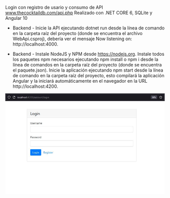 Login con registro de usario y consumo de API www.thecocktaildb.com/api.php
Realizado con .NET CORE 6, SQLite y Angular 10

- Backend -
Inicie la API ejecutando dotnet run desde la línea de comando en la carpeta raíz del proyecto (donde se encuentra el archivo WebApi.csproj), debería ver el mensaje Now listening on: http://localhost:4000.

- Backend -
Instale NodeJS y NPM desde https://nodejs.org.
Instale todos los paquetes npm necesarios ejecutando npm install o npm i desde la línea de comandos en la carpeta raíz del proyecto (donde se encuentra el paquete.json).
Inicie la aplicación ejecutando npm start desde la línea de comando en la carpeta raíz del proyecto, esto compilará la aplicación Angular y la iniciará automáticamente en el navegador en la URL http://localhost:4200.

<p align="center"> 
  <img src="https://github.com/encisoda/PiChallenge/blob/main/img/login.JPG"/>
</p>



